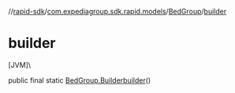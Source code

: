 //[rapid-sdk](../../../index.md)/[com.expediagroup.sdk.rapid.models](../index.md)/[BedGroup](index.md)/[builder](builder.md)

# builder

[JVM]\

public final static [BedGroup.Builder](-builder/index.md)[builder](builder.md)()
